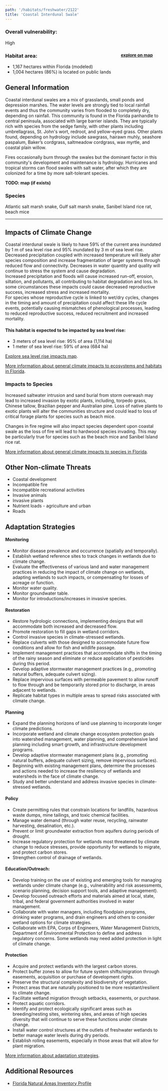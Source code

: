 ```yaml
---
path: '/habitats/freshwater/2122'
title: 'Coastal Interdunal Swale'
---
```


<content-header icon="freshwater_nonforested_wetlands" title="Coastal Interdunal Swale" subtitle="within Freshwater Non-forested Wetlands">
</content-header>

<div id="TopSection">



<div>

### Overall vulnerability:

<div class="vulnerability vulnerability-high">High</div>

<h3>Habitat area: 
<a href="/habitats/freshwater/2122/map" style="float:right;font-size:smaller;margin-right: 2rem;">
<fa-icon name="map"></fa-icon>
explore on map
</a>
</h3>

-   1,167 hectares within Florida (modeled)
-   1,004 hectares (86%) is located on public lands

</div>
</div>

## General Information

Coastal interdunal swales are a mix of grasslands, small ponds and depression marshes.  The water levels are strongly tied to local rainfall events and thus the community varies from flooded to completely dry, depending on rainfall.  This community is found in the Florida panhandle to central peninsula, associated with large barrier islands.  They are typically rich with species from the sedge family, with other plants including umbrellagrass, St. John's wort, redroot, and yellow-eyed grass.  Other plants found, depending on hydrology include sawgrass, hairawn muhly, seashore paspalum, Baker’s cordgrass, saltmeadow cordgrass, wax myrtle, and coastal plain willow.  

Fires occasionally burn through the swales but the dominant factor in this community's development and maintenance is hydrology.  Hurricanes and tropical storms can flood swales with salt water, after which they are colonized for a time by more salt-tolerant species.



**TODO: map (if exists)**

### Species

Atlantic salt marsh snake, Gulf salt marsh snake, Sanibel Island rice rat, beach mice

<hr />

## Impacts of Climate Change

Coastal interdunal swale is likely to have 59% of the current area inundated by 1 m of sea level rise and 95% inundated by 3 m of sea level rise. <br />Decreased precipitation coupled with increased temperature will likely alter species composition and increase fragmentation of larger systems through reduced flow and connectivity.  Decreases in water quantity and quality will continue to stress the system and cause degradation.  <br />Increased precipitation and floods will cause increased run-off, erosion, siltation, and pollutants, all contributing to habitat degradation and loss.  In some circumstances these impacts could cause decreased reproductive success, increased stress and increased mortality.  <br />For species whose reproductive cycle is linked to wet/dry cycles, changes in the timing and amount of precipitation could affect these life cycle events, potentially causing mismatches of phenological processes, leading to reduced reproductive success, reduced recruitment and increased mortality.


#### This habitat is expected to be impacted by sea level rise:

- 3 meters of sea level rise: 95% of area (1,114 ha)
- 1 meter of sea level rise: 59% of area (684 ha)

[Explore sea level rise impacts map](/habitat/freshwater/2122/map).


[More information about general climate impacts to ecosystems and habitats in Florida](/impacts/habitats).

### Impacts to Species

Increased saltwater intrusion and sand burial from storm overwash may lead to increased invasion by exotic plants, including, torpedo grass, Chinese tallow, Brazilian pepper and Australian pine.  Loss of native plants to exotic plants will alter the communities structure and could lead to loss of critical forage plants for species such as beach mice.  

Changes in fire regime will also impact species dependent upon coastal swale as the loss of fire will lead to hardwood species invading.  This may be particularly true for species such as the beach mice and Sanibel Island rice rat.

[More information about general climate impacts to species in Florida](/impacts/species).

## Other Non-climate Threats

-	Coastal development
-	Incompatible fire
-	Incompatible recreational activities
-	Invasive animals
-	Invasive plants
-	Nutrient loads - agriculture and urban
-	Roads


## Adaptation Strategies

#### Monitoring

- Monitor disease prevalence and occurrence (spatially and temporally).
- Establish wetland reference sites to track changes in wetlands due to climate change.
- Evaluate the effectiveness of various land and water management practices in reducing the impact of climate change on wetlands, adapting wetlands to such impacts, or compensating for losses of  acreage or function.
- Monitor water quality.
- Monitor groundwater table.
- Monitor for introductions/increases in invasive species.


#### Restoration

- Restore hydrologic connections, implementing designs that will accommodate both increased and decreased flow.
- Promote restoration to fill gaps in wetland corridors.
- Control invasive species in climate-stressed wetlands.
- Replace culverts with those designed to accommodate future flow conditions and allow for fish and wildlife passage.
- Implement management practices that accommodate shifts in the timing of the rainy season and eliminate or reduce application of pesticides during this period.
- Develop adaptive stormwater management practices (e.g., promoting natural buffers, adequate culvert sizing).
- Replace impervious surfaces with permeable pavement to allow runoff to flow through and be temporarily stored prior to discharge, in areas adjacent to wetlands.
- Replicate habitat types in multiple areas to spread risks associated with climate change.


#### Planning

- Expand the planning horizons of land use planning to incorporate longer climate predictions.
- Incorporate wetland and climate change ecosystem protection goals into watershed management, water planning, and comprehensive land planning including smart growth, and infrastructure development programs.
- Develop adaptive stormwater management plans (e.g., promoting natural buffers, adequate culvert sizing, remove impervious surfaces).
- Beginning with existing management plans, determine the processes and actions needed to increase the resiliency of wetlands and watersheds in the face of climate change.
- Study and better understand and address invasive species in climate-stressed wetlands.


#### Policy

- Create permitting rules that constrain locations for landfills, hazardous waste dumps, mine tailings, and toxic chemical facilities.
- Manage water demand (through water reuse, recycling, rainwater harvesting, desalination, etc.).
- Prevent or limit groundwater extraction from aquifers during periods of drought.
- Increase regulatory protection for wetlands most threatened by climate change to reduce stresses, provide opportunity for wetlands to migrate, and protect carbon stores.
- Strengthen control of drainage of wetlands.


#### Education/Outreach: 

- Develop training on the use of existing and emerging tools for managing wetlands under climate change (e.g., vulnerability and risk assessments, scenario planning, decision support tools, and adaptive management).
- Develop focused outreach efforts and materials aimed at local, state, tribal, and federal government authorities involved in water management.
- Collaborate with water managers, including floodplain programs, drinking water programs, and drain engineers and others to consider wetland options for climate strategies.
- Collaborate with EPA, Corps of Engineers, Water Management Districts, Department of Environmental Protection to define and address regulatory concerns. Some wetlands may need added protection in light of climate change.


#### Protection

- Acquire and protect wetlands with the largest carbon stores.
- Protect buffer zones to allow for future system shifts/migration through easements, acquisition or purchase of development rights.
- Preserve the structural complexity and biodiversity of vegetation.
- Protect areas that are naturally positioned to be more resistant/resilient to climate change.
- Facilitate wetland migration through setbacks, easements, or purchase.
- Protect aquatic corridors.
- Identify and protect ecologically significant areas such as breeding/nesting sites, wintering sites, and areas of high species diversity that will continue to serve these functions under climate change.
- Install water control structures at the outlets of freshwater wetlands to better manage water levels during dry periods.
- Establish rolling easements, especially in those areas that will allow for plant migration.




[More information about adaptation strategies](/strategies).

## Additional Resources

 - [Florida Natural Areas Inventory Profile](http://www.fnai.org/PDF/NC/Coastal_Interdunal_Swale_Final_2010.pdf)
